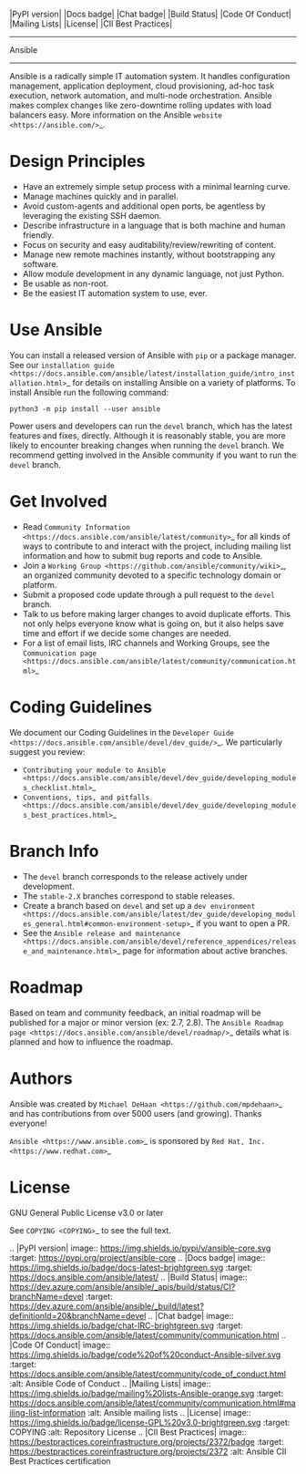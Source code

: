 |PyPI version| |Docs badge| |Chat badge| |Build Status| |Code Of Conduct| |Mailing Lists| |License| |CII Best Practices|

*******
Ansible
*******

Ansible is a radically simple IT automation system. It handles
configuration management, application deployment, cloud provisioning,
ad-hoc task execution, network automation, and multi-node orchestration. Ansible makes complex
changes like zero-downtime rolling updates with load balancers easy. More information on the Ansible `website <https://ansible.com/>`_.

Design Principles
=================

*  Have an extremely simple setup process with a minimal learning curve.
*  Manage machines quickly and in parallel.
*  Avoid custom-agents and additional open ports, be agentless by
   leveraging the existing SSH daemon.
*  Describe infrastructure in a language that is both machine and human
   friendly.
*  Focus on security and easy auditability/review/rewriting of content.
*  Manage new remote machines instantly, without bootstrapping any
   software.
*  Allow module development in any dynamic language, not just Python.
*  Be usable as non-root.
*  Be the easiest IT automation system to use, ever.

Use Ansible
===========

You can install a released version of Ansible with ``pip`` or a package manager. See our
`installation guide <https://docs.ansible.com/ansible/latest/installation_guide/intro_installation.html>`_ for details on installing Ansible
on a variety of platforms. To install Ansible run the following command:

```
python3 -m pip install --user ansible
```

Power users and developers can run the ``devel`` branch, which has the latest
features and fixes, directly. Although it is reasonably stable, you are more likely to encounter
breaking changes when running the ``devel`` branch. We recommend getting involved
in the Ansible community if you want to run the ``devel`` branch.

Get Involved
============

*  Read `Community
   Information <https://docs.ansible.com/ansible/latest/community>`_ for all
   kinds of ways to contribute to and interact with the project,
   including mailing list information and how to submit bug reports and
   code to Ansible.
*  Join a `Working Group
   <https://github.com/ansible/community/wiki>`_, an organized community devoted to a specific technology domain or platform.
*  Submit a proposed code update through a pull request to the ``devel`` branch.
*  Talk to us before making larger changes
   to avoid duplicate efforts. This not only helps everyone
   know what is going on, but it also helps save time and effort if we decide
   some changes are needed.
*  For a list of email lists, IRC channels and Working Groups, see the
   `Communication page <https://docs.ansible.com/ansible/latest/community/communication.html>`_

Coding Guidelines
=================

We document our Coding Guidelines in the `Developer Guide <https://docs.ansible.com/ansible/devel/dev_guide/>`_. We particularly suggest you review:

* `Contributing your module to Ansible <https://docs.ansible.com/ansible/devel/dev_guide/developing_modules_checklist.html>`_
* `Conventions, tips, and pitfalls <https://docs.ansible.com/ansible/devel/dev_guide/developing_modules_best_practices.html>`_

Branch Info
===========

*  The ``devel`` branch corresponds to the release actively under development.
*  The ``stable-2.X`` branches correspond to stable releases.
*  Create a branch based on ``devel`` and set up a `dev environment <https://docs.ansible.com/ansible/latest/dev_guide/developing_modules_general.html#common-environment-setup>`_ if you want to open a PR.
*  See the `Ansible release and maintenance <https://docs.ansible.com/ansible/devel/reference_appendices/release_and_maintenance.html>`_ page for information about active branches.

Roadmap
=======

Based on team and community feedback, an initial roadmap will be published for a major or minor version (ex: 2.7, 2.8).
The `Ansible Roadmap page <https://docs.ansible.com/ansible/devel/roadmap/>`_ details what is planned and how to influence the roadmap.

Authors
=======

Ansible was created by `Michael DeHaan <https://github.com/mpdehaan>`_
and has contributions from over 5000 users (and growing). Thanks everyone!

`Ansible <https://www.ansible.com>`_ is sponsored by `Red Hat, Inc.
<https://www.redhat.com>`_

License
=======

GNU General Public License v3.0 or later

See `COPYING <COPYING>`_ to see the full text.

.. |PyPI version| image:: https://img.shields.io/pypi/v/ansible-core.svg
   :target: https://pypi.org/project/ansible-core
.. |Docs badge| image:: https://img.shields.io/badge/docs-latest-brightgreen.svg
   :target: https://docs.ansible.com/ansible/latest/
.. |Build Status| image:: https://dev.azure.com/ansible/ansible/_apis/build/status/CI?branchName=devel
   :target: https://dev.azure.com/ansible/ansible/_build/latest?definitionId=20&branchName=devel
.. |Chat badge| image:: https://img.shields.io/badge/chat-IRC-brightgreen.svg
   :target: https://docs.ansible.com/ansible/latest/community/communication.html
.. |Code Of Conduct| image:: https://img.shields.io/badge/code%20of%20conduct-Ansible-silver.svg
   :target: https://docs.ansible.com/ansible/latest/community/code_of_conduct.html
   :alt: Ansible Code of Conduct
.. |Mailing Lists| image:: https://img.shields.io/badge/mailing%20lists-Ansible-orange.svg
   :target: https://docs.ansible.com/ansible/latest/community/communication.html#mailing-list-information
   :alt: Ansible mailing lists
.. |License| image:: https://img.shields.io/badge/license-GPL%20v3.0-brightgreen.svg
   :target: COPYING
   :alt: Repository License
.. |CII Best Practices| image:: https://bestpractices.coreinfrastructure.org/projects/2372/badge
   :target: https://bestpractices.coreinfrastructure.org/projects/2372
   :alt: Ansible CII Best Practices certification
